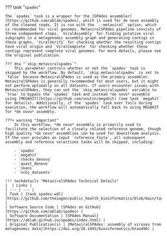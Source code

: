 ??? task "`spades`"

<!-- if: theiaviral -->
    The `spades` task is a wrapper for the [SPAdes assembler](https://github.com/ablab/spades), which is used for de novo assembly of the cleaned reads. It is run with the `--metaviral` option, which is recommended for viral genomes. MetaviralSPAdes pipeline consists of three independent steps, `ViralAssembly` for finding putative viral subgraphs in a metagenomic assembly graph and generating contigs in these graphs, `ViralVerify` for checking whether the resulting contigs have viral origin and `ViralComplete` for checking whether these contigs represent complete viral genomes. For more details, please see the original publication.

    ??? dna "`skip_metaviralspades`"
        This parameter controls whether or not the `spades` task is skipped by the workflow. By default, `skip_metaviralspades` is set to `false` because MetaviralSPAdes is used as the primary assembler. MetaviralSPAdes is generally recommended for most users, but it might not perform optimally on all datasets. If users encounter issues with MetaviralSPAdes, they can set the `skip_metaviralspades` variable to `true` to bypass the `spades` task and instead *de novo* assemble using [MEGAHIT](https://github.com/voutcn/megahit) (see task `megahit` for details). Additionally, if the `spades` task ever fails during execution, the workflow will automatically fall back to using MEGAHIT for *de novo* assembly.

    ???+ warning "Important"
        In this workflow, *de novo* assembly is primarily used to facilitate the selection of a closely related reference genome, though high quality *de novo* assemblies can be used for downstream analysis. If the user provides an input `reference_fasta`, all subsequent assembly and reference selections tasks will be skipped, including:

        - `spades`
        - `megahit`
        - `checkv_denovo`
        - `quast_denovo`
        - `skani`
        - `ncbi_datasets`

    !!! techdetails "MetaviralSPAdes Technical Details"
    |  | Links |
    | --- | --- |
    | Task | [task_spades.wdl](https://github.com/theiagen/public_health_bioinformatics/blob/main/tasks/assembly/task_spades.wdl) |
    | Software Source Code | [SPAdes on GitHub](https://github.com/ablab/spades) |
    | Software Documentation | [SPAdes Manual](https://ablab.github.io/spades/index.html) |
    | Original Publication(s) | [MetaviralSPAdes: assembly of viruses from metagenomic data](https://doi.org/10.1093/bioinformatics/btaa490) |
<!-- endif -->